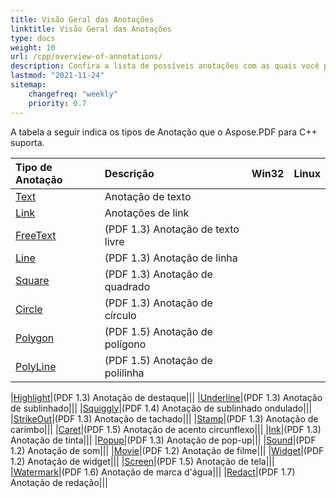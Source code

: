 ```yaml
---
title: Visão Geral das Anotações
linktitle: Visão Geral das Anotações
type: docs
weight: 10
url: /cpp/overview-of-annotations/
description: Confira a lista de possíveis anotações com as quais você pode trabalhar usando Aspose.PDF para C++.
lastmod: "2021-11-24"
sitemap:
    changefreq: "weekly"
    priority: 0.7
---
```


A tabela a seguir indica os tipos de Anotação que o Aspose.PDF para C++ suporta.

|**Tipo de Anotação**|**Descrição**|**Win32**|**Linux**|
| :- | :- | :- | :- |
|[Text](/pdf/cpp/text-annotation/)|Anotação de texto|||
|[Link](/pdf/cpp/extra-annotations/)|Anotações de link|||
|[FreeText](/pdf/cpp/text-annotation/)|(PDF 1.3) Anotação de texto livre|||
|[Line](/pdf/cpp/figures-annotation/)|(PDF 1.3) Anotação de linha|||
|[Square](/pdf/cpp/figures-annotation/)|(PDF 1.3) Anotação de quadrado|||
|[Circle](/pdf/cpp/figures-annotation/)|(PDF 1.3) Anotação de círculo|||
|[Polygon](/pdf/cpp/figures-annotation/)|(PDF 1.5) Anotação de polígono|||
|[PolyLine](/pdf/cpp/figures-annotation/)|(PDF 1.5) Anotação de polilinha|||

|[Highlight](/pdf/cpp/highlights-annotation/)|(PDF 1.3) Anotação de destaque|||
|[Underline](/pdf/cpp/highlights-annotation/)|(PDF 1.3) Anotação de sublinhado|||
|[Squiggly](/cpp/highlights-annotation/)|(PDF 1.4) Anotação de sublinhado ondulado|||
|[StrikeOut](/pdf/cpp/highlights-annotation/)|(PDF 1.3) Anotação de tachado|||
|[Stamp](/pdf/cpp/stamping/)|(PDF 1.3) Anotação de carimbo|||
|[Caret](/pdf/cpp/extra-annotations/)|(PDF 1.5) Anotação de acento circunflexo|||
|[Ink](/pdf/cpp/figures-annotation/)|(PDF 1.3) Anotação de tinta|||
|[Popup](/pdf/cpp/text-annotation/)|(PDF 1.3) Anotação de pop-up|||
|[Sound](/pdf/cpp/multimedia-annotation/)|(PDF 1.2) Anotação de som|||
|[Movie](/pdf/cpp/multimedia-annotation/)|(PDF 1.2) Anotação de filme|||
|[Widget](/pdf/cpp/multimedia-annotation/)|(PDF 1.2) Anotação de widget|||
|[Screen](/pdf/cpp/multimedia-annotation/)|(PDF 1.5) Anotação de tela|||
|[Watermark](/pdf/cpp/sticky-annotations/)|(PDF 1.6) Anotação de marca d'água|||
|[Redact](/pdf/cpp/extra-annotations/)|(PDF 1.7) Anotação de redação|||